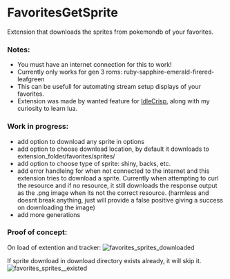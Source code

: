 # FavoritesGetSprite

Extension that downloads the sprites from pokemondb of your favorites.

### Notes:

* You must have an internet connection for this to work!
* Currently only works for gen 3 roms: ruby-sapphire-emerald-firered-leafgreen
* This can be usefull for automating stream setup displays of your favorites.
* Extension was made by wanted feature for [IdleCrisp](https://twitch.tv/IdleCrisp), along with my curiosity to learn lua.

### Work in progress:
* add option to download any sprite in options
* add option to choose download location, by default it downloads to extension_folder/favorites/sprites/
* add option to choose type of sprite: shiny, backs, etc.
* add error handleing for when not connected to the internet and this extension tries to download a sprite. Currently when attempting to curl the resource and if no resource, it still downloads the response output as the .png image when its not the correct resource. (harmless and doesnt break anything, just will provide a false positive giving a success on downloading the image)
* add more generations

### Proof of concept:

On load of extention and tracker:
![favorites_sprites_downloaded](https://github.com/user-attachments/assets/7e4abec9-618d-4e96-af31-c8e581522214)

If sprite download in download directory exists already, it will skip it.
![favorites_sprites__existed](https://github.com/user-attachments/assets/62f644f3-7868-4f6a-86dd-2b65de59fcae)

